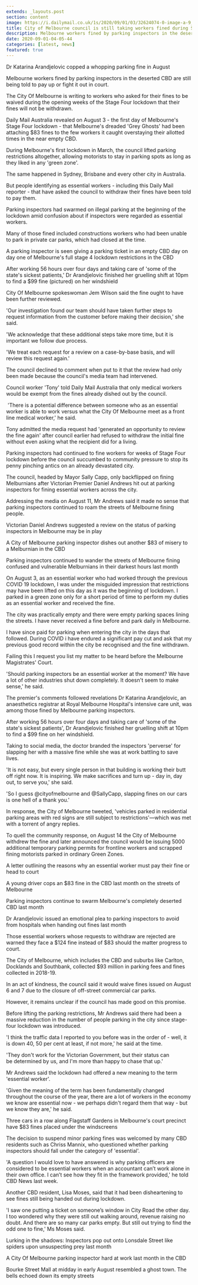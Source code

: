 ```yaml
---
extends: _layouts.post
section: content
image: https://i.dailymail.co.uk/1s/2020/09/01/03/32624074-0-image-a-9_1598927056421.jpg 
title: City of Melbourne council is still taking workers fined during Stage Four lockdown to COURT 
description: Melbourne workers fined by parking inspectors in the deserted CBD are still being told to pay up or fight it out in court. 
date: 2020-09-01-04-05-44 
categories: [latest, news] 
featured: true 
--- 
```

Dr Katarina Arandjelovic copped a whopping parking fine in August 

Melbourne workers fined by parking inspectors in the deserted CBD are still being told to pay up or fight it out in court. 

The City Of Melbourne is writing to workers who asked for their fines to be waived during the opening weeks of the Stage Four lockdown that their fines will not be withdrawn. 

Daily Mail Australia revealed on August 3 - the first day of Melbourne's Stage Four lockdown - that Melbourne's dreaded 'Grey Ghosts' had been attaching $83 fines to the few workers it caught overstaying their allotted times in the near empty CBD. 

During Melbourne's first lockdown in March, the council lifted parking restrictions altogether, allowing motorists to stay in parking spots as long as they liked in any 'green zone'. 

The same happened in Sydney, Brisbane and every other city in Australia.   

But people identifying as essential workers - including this Daily Mail reporter - that have asked the council to withdraw their fines have been told to pay them. 

Parking inspectors had swarmed on illegal parking at the beginning of the lockdown amid confusion about if inspectors were regarded as essential workers. 

Many of those fined included constructions workers who had been unable to park in private car parks, which had closed at the time.  

A parking inspector is seen giving a parking ticket in an empty CBD day on day one of Melbourne's full stage 4 lockdown restrictions in the CBD

After working 56 hours over four days and taking care of 'some of the state's sickest patients,' Dr Arandjelovic finished her gruelling shift at 10pm to find a $99 fine (pictured) on her windshield

City Of Melbourne spokeswoman Jem Wilson said the fine ought to have been further reviewed. 

'Our investigation found our team should have taken further steps to request information from the customer before making their decision,' she said.

'We acknowledge that these additional steps take more time, but it is important we follow due process.

'We treat each request for a review on a case-by-base basis, and will review this request again.'

The council declined to comment when put to it that the review had only been made because the council's media team had intervened. 

Council worker 'Tony' told Daily Mail Australia that only medical workers would be exempt from the fines already dished out by the council.

 'There is a potential difference between someone who as an essential worker is able to work versus what the City Of Melbourne meet as a front line medical worker,' he said.

Tony admitted the media request had 'generated an opportunity to review the fine again' after council earlier had refused to withdraw the initial fine without even asking what the recipient did for a living.    

Parking inspectors had continued to fine workers for weeks of Stage Four lockdown before the council succumbed to community pressure to stop its penny pinching antics on an already devastated city. 

The council, headed by Mayor Sally Capp, only backflipped on fining Melburnians after Victorian Premier Daniel Andrews hit out at parking inspectors for fining essential workers across the city. 

Addressing the media on August 11, Mr Andrews said it made no sense that parking inspectors continued to roam the streets of Melbourne fining people. 

Victorian Daniel Andrews suggested a review on the status of parking inspectors in Melbourne may be in play 

A City of Melbourne parking inspector dishes out another $83 of misery to a Melburnian in the CBD

Parking inspectors continued to wander the streets of Melbourne fining confused and vulnerable Melburnians in their darkest hours last month

On August 3, as an essential worker who had worked through the previous COVID 19 lockdown, I was under the misguided impression that restrictions may have been lifted on this day as it was the beginning of lockdown. I parked in a green zone only for a short period of time to perform my duties as an essential worker and received the fine.

The city was practically empty and there were empty parking spaces lining the streets. I have never received a fine before and park daily in Melbourne. 

I have since paid for parking when entering the city in the days that followed. During COVID i have endured a significant pay cut and ask that my previous good record within the city be recognised and the fine withdrawn. 

Failing this I request you list my matter to be heard before the Melbourne Magistrates' Court.



'Should parking inspectors be an essential worker at the moment? We have a lot of other industries shut down completely. It doesn't seem to make sense,' he said.

The premier's comments followed revelations Dr Katarina Arandjelovic, an anaesthetics registrar at Royal Melbourne Hospital's intensive care unit, was among those fined by Melbourne parking inspectors. 

After working 56 hours over four days and taking care of 'some of the state's sickest patients', Dr Arandjelovic finished her gruelling shift at 10pm to find a $99 fine on her windshield. 

Taking to social media, the doctor branded the inspectors 'perverse' for slapping her with a massive fine while she was at work battling to save lives. 

'It is not easy, but every single person in that building is working their butt off right now. It is inspiring. We make sacrifices and turn up - day in, day out, to serve you,' she said.

'So I guess @cityofmelbourne and @SallyCapp, slapping fines on our cars is one hell of a thank you.'

In response, the City of Melbourne tweeted, 'vehicles parked in residential parking areas with red signs are still subject to restrictions'—which was met with a torrent of angry replies. 

To quell the community response, on August 14 the City of Melbourne withdrew the fine and later announced the council would be issuing 5000 additional temporary parking permits for frontline workers and scrapped fining motorists parked in ordinary Green Zones. 

A letter outlining the reasons why an essential worker must pay their fine or head to court

A young driver cops an $83 fine in the CBD last month on the streets of Melbourne

Parking inspectors continue to swarm Melbourne's completely deserted CBD last month

Dr Arandjelovic issued an emotional plea to parking inspectors to avoid from hospitals when handing out fines last month

Those essential workers whose requests to withdraw are rejected are warned they face a $124 fine instead of $83 should the matter progress to court. 

The City of Melbourne, which includes the CBD and suburbs like Carlton, Docklands and Southbank, collected $93 million in parking fees and fines collected in 2018-19. 

In an act of kindness, the council said it would waive fines issued on August 6 and 7 due to the closure of off-street commercial car parks. 

However, it remains unclear if the council has made good on this promise.  

Before lifting the parking restrictions, Mr Andrews said there had been a massive reduction in the number of people parking in the city since stage-four lockdown was introduced.

'I think the traffic data I reported to you before was in the order of - well, it is down 40, 50 per cent at least, if not more,' he said at the time. 

'They don't work for the Victorian Government, but their status can be determined by us, and I'm more than happy to chase that up.'

Mr Andrews said the lockdown had offered a new meaning to the term 'essential worker'. 

'Given the meaning of the term has been fundamentally changed throughout the course of the year, there are a lot of workers in the economy we know are essential now - we perhaps didn't regard them that way - but we know they are,' he said. 

Three cars in a row along Flagstaff Gardens in Melbourne's court precinct have $83 fines placed under the windscreens 

The decision to suspend minor parking fines was welcomed by many CBD residents such as Chriss Mannix, who questioned whether parking inspectors should fall under the category of 'essential'.

'A question I would love to have answered is why parking officers are considered to be essential workers when an accountant can’t work alone in their own office. I can’t see how they fit in the framework provided,' he told CBD News last week.

Another CBD resident, Lisa Moses, said that it had been disheartening to see fines still being handed out during lockdown.

'I saw one putting a ticket on someone’s window in City Road the other day. I too wondered why they were still out walking around, revenue raising no doubt. And there are so many car parks empty. But still out trying to find the odd one to fine,' Ms Moses said.

Lurking in the shadows: Inspectors pop out onto Lonsdale Street like spiders upon unsuspecting prey last month 

A City Of Melbourne parking inspector hard at work last month in the CBD

Bourke Street Mall at midday in early August resembled a ghost town. The bells echoed down its empty streets 

